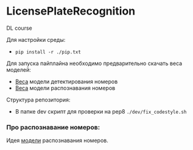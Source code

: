 # LicensePlateRecognition
DL course

Для настройки среды:
- `pip install -r ./pip.txt`

Для запуска пайплайна необходимо предварительно скачать веса моделей:
- [Веса](https://drive.google.com/file/d/13rR4LvpLMadaTwiT-I239zqhO_EiG3PL/view?usp=sharing) модели детектирования номеров
- [Веса](https://drive.google.com/file/d/1zaEFWAjQrEpa4fQbooirG4stKOJ6SATo/view?usp=sharing) модели распознавания номеров

Структура репозитория:
- В папке dev скрипт для проверки на pep8 `./dev/fix_codestyle.sh`

### Про распознавание номеров:
Идея [модели](https://hackernoon.com/latest-deep-learning-ocr-with-keras-and-supervisely-in-15-minutes-34aecd630ed8) распознавания номеров.

